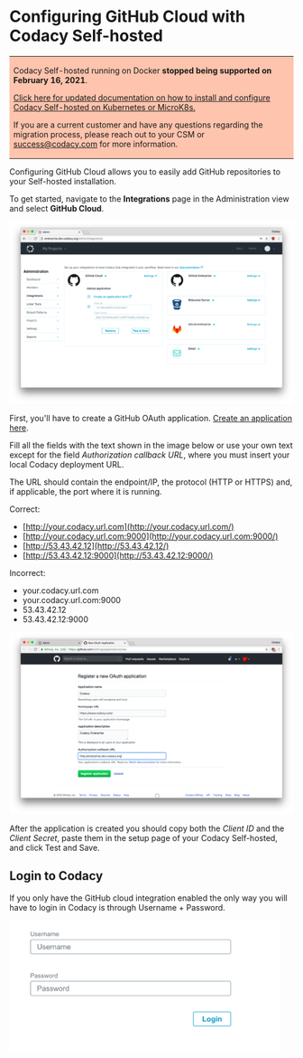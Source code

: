 # Configuring GitHub Cloud with Codacy Self-hosted

<table>
  <tbody>
    <tr>
      <td style="background-color: #ffc4ad;">
        <p>
          Codacy Self-hosted running on Docker <strong>stopped being supported on February 16, 2021</strong>.
        </p>
        <p>
          <a href="/chart/" target="_self">Click here for updated documentation on how to install and configure Codacy Self-hosted on Kubernetes or MicroK8s.</a>
        </p>
        <p>
          If you are a current customer and have any questions regarding the migration process, please reach out to your CSM or <a href="mailto:success@codacy.com" target="_blank">success@codacy.com</a> for more information.
        </p>
      </td>
    </tr>
  </tbody>
</table>

Configuring GitHub Cloud allows you to easily add GitHub repositories to your Self-hosted installation.

To get started, navigate to the **Integrations** page in the Administration view and select **GitHub Cloud**.

![Screen_Shot_2018-07-08_at_16.39.35.png](../images/Screen_Shot_2018-07-08_at_16.39.35.png)

First, you'll have to create a GitHub OAuth application. [Create an application here](https://github.com/settings/applications/new).

Fill all the fields with the text shown in the image below or use your own text except for the field _Authorization callback URL_, where you must insert your local Codacy deployment URL.

The URL should contain the endpoint/IP, the protocol (HTTP or HTTPS) and, if applicable, the port where it is running.

Correct:

-   [http://your.codacy.url.com](http://your.codacy.url.com/)
-   [http://your.codacy.url.com:9000](http://your.codacy.url.com:9000/)
-   [http://53.43.42.12](http://53.43.42.12/)
-   [http://53.43.42.12:9000](http://53.43.42.12:9000/)

Incorrect:

-   your.codacy.url.com
-   your.codacy.url.com:9000
-   53.43.42.12
-   53.43.42.12:9000

![Screen_Shot_2018-07-08_at_16.45.35.png](../images/Screen_Shot_2018-07-08_at_16.45.35.png)

After the application is created you should copy both the _Client ID_ and the _Client Secret_, paste them in the setup page of your Codacy Self-hosted, and click Test and Save.

## Login to Codacy

If you only have the GitHub cloud integration enabled the only way you will have to login in Codacy is through Username + Password.

<img src="/v2.0.387-deprecated/images/Screen_Shot_2019-08-08_at_15.36.56.png" width="479" height="231" alt="Screen_Shot_2019-08-08_at_15.36.56.png" /> 
